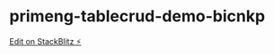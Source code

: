 # primeng-tablecrud-demo-bicnkp

[Edit on StackBlitz ⚡️](https://stackblitz.com/edit/primeng-tablecrud-demo-we5kga)